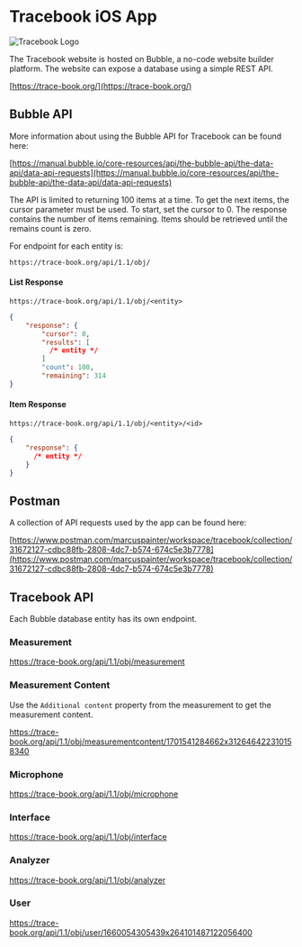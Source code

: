 # Tracebook iOS App

![Tracebook Logo](https://c2b1d9fa5c3d26f2666647d298a3ed0a.cdn.bubble.io/f1607387294628x364723563952972000/Trace_logo_2.svg)

The Tracebook website is hosted on Bubble, a no-code website builder platform. The website can expose a database using a simple REST API. 

[https://trace-book.org/](https://trace-book.org/)

## Bubble API

More information about using the Bubble API for Tracebook can be found here:

[https://manual.bubble.io/core-resources/api/the-bubble-api/the-data-api/data-api-requests](https://manual.bubble.io/core-resources/api/the-bubble-api/the-data-api/data-api-requests)

The API is limited to returning 100 items at a time. To get the next items, the cursor parameter must be used. To start, set the cursor to 0. 
The response contains the number of items remaining. Items should be retrieved until the remains count is zero.

For endpoint for each entity is:

```
https://trace-book.org/api/1.1/obj/
```

#### List Response

```
https://trace-book.org/api/1.1/obj/<entity>
```

```json
{
    "response": {
        "cursor": 0,
        "results": [
          /* entity */
        ]
        "count": 100,
        "remaining": 314
}
```

#### Item Response

```
https://trace-book.org/api/1.1/obj/<entity>/<id>
```

```json
{
    "response": {
      /* entity */
    }
}
```


## Postman

A collection of API requests used by the app can be found here:

[https://www.postman.com/marcuspainter/workspace/tracebook/collection/31672127-cdbc88fb-2808-4dc7-b574-674c5e3b7778](https://www.postman.com/marcuspainter/workspace/tracebook/collection/31672127-cdbc88fb-2808-4dc7-b574-674c5e3b7778)



## Tracebook API

Each Bubble database entity has its own endpoint.

### Measurement

https://trace-book.org/api/1.1/obj/measurement

### Measurement Content

Use the `Additional content` property from the measurement to get the measurement content.

https://trace-book.org/api/1.1/obj/measurementcontent/1701541284662x312646422310158340

### Microphone

https://trace-book.org/api/1.1/obj/microphone

### Interface

https://trace-book.org/api/1.1/obj/interface

### Analyzer

https://trace-book.org/api/1.1/obj/analyzer

### User

https://trace-book.org/api/1.1/obj/user/1660054305439x264101487122056400
